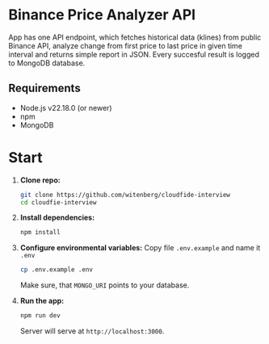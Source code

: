 # Binance Price Analyzer API

App has one API endpoint, which fetches historical data (klines) from public Binance API, analyze change from first price to last price in given time interval and returns simple report in JSON. Every succesful result is logged to MongoDB database.

## Requirements
 * Node.js v22.18.0 (or newer)
 * npm
 * MongoDB

# Start
1. **Clone repo:**
    ```bash
    git clone https://github.com/witenberg/cloudfide-interview
    cd cloudfie-interview
    ```

2. **Install dependencies:**
    ```bash
    npm install
    ```

3. **Configure environmental variables:**
    Copy file `.env.example` and name it `.env`
    ```bash
    cp .env.example .env
    ```
    Make sure, that `MONGO_URI` points to your database.

4. **Run the app:**
    ```bash
    npm run dev
    ```
    Server will serve at `http://localhost:3000`.


